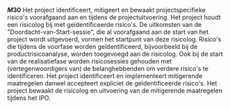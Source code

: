 <!-- begin: measure -->
**$M30$**
Het project identificeert, mitigeert en bewaakt projectspecifieke risico's voorafgaand aan en tijdens de projectuitvoering. Het project houdt een risicolog bij met geïdentificeerde risico's. De uitkomsten van de "Doordacht-van-Start-sessie", die al voorafgaand aan de start van het project wordt uitgevoerd, vormen het startpunt van deze risicolog. Risico's die tijdens de voorfase worden geïdentificeerd, bijvoorbeeld bij de productrisicoanalyse, worden toegevoegd aan de risicolog. Ook bij de start van de realisatiefase worden risicosessies gehouden met (vertegenwoordigers van) de belanghebbenden om verdere risico's te identificeren. Het project identificeert en implementeert mitigerende maatregelen danwel accepteert expliciet de geïdentificeerde risico's. Het project bewaakt de risicolog en uitvoering van de mitigerende maatregelen tijdens het IPO.
<!-- end: measure -->

